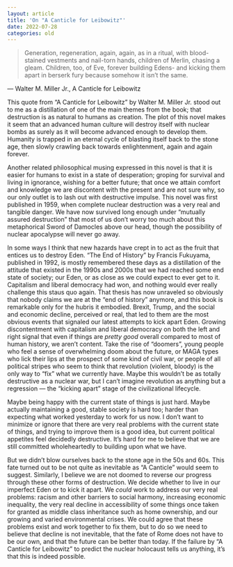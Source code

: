 ```yaml
---
layout: article
title: 'On "A Canticle for Leibowitz"'
date: 2022-07-28
categories: old
---
```


<blockquote>
  Generation, regeneration, again, again, as in a ritual, with blood-stained
  vestments and nail-torn hands, children of Merlin, chasing a gleam. Children,
  too, of Eve, forever building Edens- and kicking them apart in berserk fury
  because somehow it isn’t the same.
</blockquote>
<p>— Walter M. Miller Jr., A Canticle for Leibowitz</p>
<p>
  This quote from “A Canticle for Leibowitz” by Walter M. Miller Jr. stood out
  to me as a distillation of one of the main themes from the book; that
  destruction is as natural to humans as creation. The plot of this novel makes
  it seem that an advanced human culture will destroy itself with nuclear bombs
  as surely as it will become advanced enough to develop them. Humanity is
  trapped in an eternal cycle of blasting itself back to the stone age, then
  slowly crawling back towards enlightenment, again and again forever.
</p>
<p>
  Another related philosophical musing expressed in this novel is that it is
  easier for humans to exist in a state of desperation; groping for survival and
  living in ignorance, wishing for a better future; that once we attain comfort
  and knowledge we are discontent with the present and are not sure why, so our
  only outlet is to lash out with destructive impulse. This novel was first
  published in 1959, when complete nuclear destruction was a very real and
  tangible danger. We have now survived long enough under “mutually assured
  destruction” that most of us don’t worry too much about this metaphorical
  Sword of Damocles above our head, though the possibility of nuclear apocalypse
  will never go away.
</p>
<!--more-->
<p>
  In some ways I think that new hazards have crept in to act as the fruit that
  entices us to destroy Eden. “The End of History” by Francis Fukuyama,
  published in 1992, is mostly remembered these days as a distillation of the
  attitude that existed in the 1990s and 2000s that we had reached some end
  state of society; our Eden, or as close as we could expect to ever get to it.
  Capitalism and liberal democracy had won, and nothing would ever really
  challenge this staus quo again. That thesis has now unraveled so obviously
  that nobody claims we are at the “end of history” anymore, and this book is
  remarkable only for the hubris it embodied. Brexit, Trump, and the social and
  economic decline, perceived or real, that led to them are the most obvious
  events that signaled our latest attempts to kick apart Eden. Growing
  discontentment with capitalism and liberal democracy on both the left and
  right signal that even if things are <em>pretty good</em> overall compared to
  most of human history, we aren’t content. Take the rise of “doomers”, young
  people who feel a sense of overwhelming doom about the future, or MAGA types
  who lick their lips at the prospect of some kind of civil war, or people of
  all political stripes who seem to think that revolution (violent, bloody) is
  the only way to “fix” what we currently have. Maybe this wouldn’t be as
  totally destructive as a nuclear war, but I can’t imagine revolution as
  anything but a regression — the “kicking apart” stage of the civilizational
  lifecycle.
</p>
<p>
  Maybe being happy with the current state of things is just hard. Maybe
  actually maintaining a good, stable society is hard too; harder than expecting
  what worked yesterday to work for us now. I don’t want to minimize or ignore
  that there are very real problems with the current state of things, and trying
  to improve them is a good idea, but current political appetites feel decidedly
  destructive. It’s hard for me to believe that we are still committed
  wholeheartedly to building upon what we have.
</p>
<p>
  But we didn’t blow ourselves back to the stone age in the 50s and 60s. This
  fate turned out to be not quite as inevitable as “A Canticle” would seem to
  suggest. Similarly, I believe we are not doomed to reverse our progress
  through these other forms of destruction. We decide whether to live in our
  imperfect Eden or to kick it apart. We <em>could</em> work to address our very
  real problems: racism and other barriers to social harmony, increasing
  economic inequality, the very real decline in accessibility of some things
  once taken for granted as middle class inheritance such as home ownership, and
  our growing and varied environmental crises. We could agree that these
  problems exist and work together to fix them, but to do so we need to believe
  that decline is not inevitable, that the fate of Rome does not have to be our
  own, and that the future can be better than today. If the failure by “A
  Canticle for Leibowitz” to predict the nuclear holocaust tells us anything,
  it’s that this is indeed possible.
</p>
